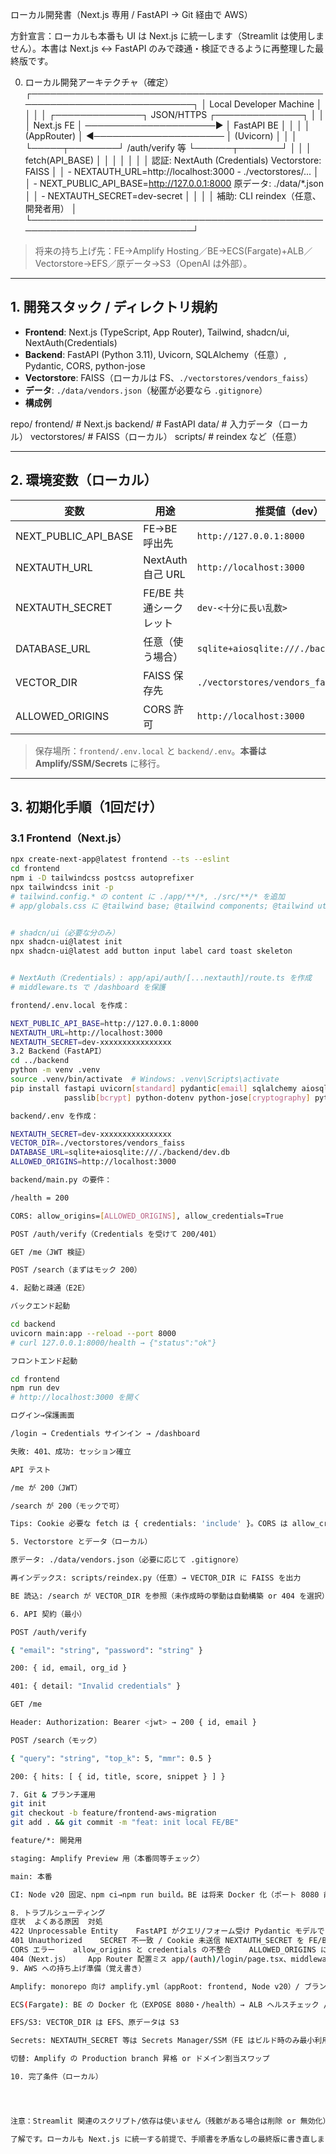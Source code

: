ローカル開発書（Next.js 専用 / FastAPI → Git 経由で AWS）

方針宣言：ローカルも本番も UI は Next.js に統一します（Streamlit は使用しません）。本書は Next.js ↔ FastAPI のみで疎通・検証できるように再整理した最終版です。

0. ローカル開発アーキテクチャ（確定）
┌──────────────────────────────────────────────────────────────────────────┐
│                                Local Developer Machine                   │
│                                                                          │
│  ┌──────────────┐        JSON/HTTPS        ┌──────────────┐             │
│  │  Next.js FE  │  ─────────────────────▶  │  FastAPI BE  │             │
│  │  (AppRouter) │  ◀─────────────────────  │  (Uvicorn)   │             │
│  └─────┬────────┘     /auth/verify 等       └──────┬───────┘             │
│        │  fetch(API_BASE)                            │                   │
│        │                                             │                   │
│   認証: NextAuth (Credentials)                 Vectorstore: FAISS        │
│   - NEXTAUTH_URL=http://localhost:3000         - ./vectorstores/...     │
│   - NEXT_PUBLIC_API_BASE=http://127.0.0.1:8000 原データ: ./data/*.json    │
│   - NEXTAUTH_SECRET=dev-secret                                          │
│                                                                          │
│  補助: CLI reindex（任意、開発者用）                                     │
└──────────────────────────────────────────────────────────────────────────┘


> 将来の持ち上げ先：FE→Amplify Hosting／BE→ECS(Fargate)+ALB／Vectorstore→EFS／原データ→S3（OpenAI は外部）。


---


## 1. 開発スタック / ディレクトリ規約
- **Frontend**: Next.js (TypeScript, App Router), Tailwind, shadcn/ui, NextAuth(Credentials)
- **Backend**: FastAPI (Python 3.11), Uvicorn, SQLAlchemy（任意）, Pydantic, CORS, python-jose
- **Vectorstore**: FAISS（ローカルは FS、`./vectorstores/vendors_faiss`）
- **データ**: `./data/vendors.json`（秘匿が必要なら `.gitignore`）
- **構成例**

repo/ frontend/ # Next.js backend/ # FastAPI data/ # 入力データ（ローカル） vectorstores/ # FAISS（ローカル） scripts/ # reindex など（任意）



---


## 2. 環境変数（ローカル）
| 変数 | 用途 | 推奨値（dev） |
|---|---|---|
| NEXT_PUBLIC_API_BASE | FE→BE 呼出先 | `http://127.0.0.1:8000` |
| NEXTAUTH_URL | NextAuth 自己 URL | `http://localhost:3000` |
| NEXTAUTH_SECRET | FE/BE 共通シークレット | `dev-<十分に長い乱数>` |
| DATABASE_URL | 任意（使う場合） | `sqlite+aiosqlite:///./backend/dev.db` |
| VECTOR_DIR | FAISS 保存先 | `./vectorstores/vendors_faiss` |
| ALLOWED_ORIGINS | CORS 許可 | `http://localhost:3000` |


> 保存場所：`frontend/.env.local` と `backend/.env`。**本番は Amplify/SSM/Secrets** に移行。


---


## 3. 初期化手順（1回だけ）
### 3.1 Frontend（Next.js）
```bash
npx create-next-app@latest frontend --ts --eslint
cd frontend
npm i -D tailwindcss postcss autoprefixer
npx tailwindcss init -p
# tailwind.config.* の content に ./app/**/*, ./src/**/* を追加
# app/globals.css に @tailwind base; @tailwind components; @tailwind utilities;


# shadcn/ui（必要な分のみ）
npx shadcn-ui@latest init
npx shadcn-ui@latest add button input label card toast skeleton


# NextAuth（Credentials）: app/api/auth/[...nextauth]/route.ts を作成
# middleware.ts で /dashboard を保護

frontend/.env.local を作成：

NEXT_PUBLIC_API_BASE=http://127.0.0.1:8000
NEXTAUTH_URL=http://localhost:3000
NEXTAUTH_SECRET=dev-xxxxxxxxxxxxxxxx
3.2 Backend（FastAPI）
cd ../backend
python -m venv .venv
source .venv/bin/activate  # Windows: .venv\Scripts\activate
pip install fastapi uvicorn[standard] pydantic[email] sqlalchemy aiosqlite alembic \
            passlib[bcrypt] python-dotenv python-jose[cryptography] python-multipart faiss-cpu

backend/.env を作成：

NEXTAUTH_SECRET=dev-xxxxxxxxxxxxxxxx
VECTOR_DIR=./vectorstores/vendors_faiss
DATABASE_URL=sqlite+aiosqlite:///./backend/dev.db
ALLOWED_ORIGINS=http://localhost:3000

backend/main.py の要件：

/health = 200

CORS: allow_origins=[ALLOWED_ORIGINS], allow_credentials=True

POST /auth/verify（Credentials を受けて 200/401）

GET /me（JWT 検証）

POST /search（まずはモック 200）

4. 起動と疎通（E2E）

バックエンド起動

cd backend
uvicorn main:app --reload --port 8000
# curl 127.0.0.1:8000/health → {"status":"ok"}

フロントエンド起動

cd frontend
npm run dev
# http://localhost:3000 を開く

ログイン→保護画面

/login → Credentials サインイン → /dashboard

失敗: 401、成功: セッション確立

API テスト

/me が 200（JWT）

/search が 200（モックで可）

Tips: Cookie 必要な fetch は { credentials: 'include' }。CORS は allow_credentials=True。

5. Vectorstore とデータ（ローカル）

原データ: ./data/vendors.json（必要に応じて .gitignore）

再インデックス: scripts/reindex.py（任意）→ VECTOR_DIR に FAISS を出力

BE 読込: /search が VECTOR_DIR を参照（未作成時の挙動は自動構築 or 404 を選択）

6. API 契約（最小）

POST /auth/verify

{ "email": "string", "password": "string" }

200: { id, email, org_id }

401: { detail: "Invalid credentials" }

GET /me

Header: Authorization: Bearer <jwt> → 200 { id, email }

POST /search（モック）

{ "query": "string", "top_k": 5, "mmr": 0.5 }

200: { hits: [ { id, title, score, snippet } ] }

7. Git & ブランチ運用
git init
git checkout -b feature/frontend-aws-migration
git add . && git commit -m "feat: init local FE/BE"

feature/*: 開発用

staging: Amplify Preview 用（本番同等チェック）

main: 本番

CI: Node v20 固定、npm ci→npm run build。BE は将来 Docker 化（ポート 8080 前提）。

8. トラブルシューティング
症状	よくある原因	対処
422 Unprocessable Entity	FastAPI がクエリ/フォーム受け	Pydantic モデルで JSON body を受ける
401 Unauthorized	SECRET 不一致 / Cookie 未送信	NEXTAUTH_SECRET を FE/BE で一致 / credentials:'include'
CORS エラー	allow_origins と credentials の不整合	ALLOWED_ORIGINS に FE URL を設定 + allow_credentials=True
404（Next.js）	App Router 配置ミス	app/(auth)/login/page.tsx、middleware.ts の対象確認
9. AWS への持ち上げ準備（覚え書き）

Amplify: monorepo 向け amplify.yml（appRoot: frontend, Node v20）/ ブランチ別に NEXT_PUBLIC_API_BASE & NEXTAUTH_URL

ECS(Fargate): BE の Docker 化（EXPOSE 8080・/health）→ ALB ヘルスチェック /health

EFS/S3: VECTOR_DIR は EFS、原データは S3

Secrets: NEXTAUTH_SECRET 等は Secrets Manager/SSM（FE はビルド時のみ最小利用）

切替: Amplify の Production branch 昇格 or ドメイン割当スワップ

10. 完了条件（ローカル）




注意：Streamlit 関連のスクリプト/依存は使いません（残骸がある場合は削除 or 無効化）。

了解です。ローカルも Next.js に統一する前提で、手順書を矛盾なしの最終版に書き直しました（キャンバス更新済み）。